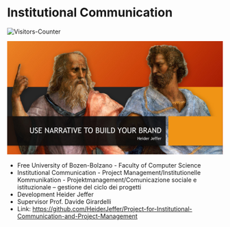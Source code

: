 # Institutional Communication

<body>
<img src = "https://github-vistors-counter.onrender.com/github?username=https://github.com/HeiderJeffer/Institutional-Communication/" alt = "Visitors-Counter"/>
</body>

![alt text](https://github.com/HeiderJeffer/Institutional-Communication/blob/main/1.jpg)



* Free University of Bozen-Bolzano - Faculty of Computer Science
*	Institutional Communication - Project Management/Institutionelle Kommunikation - Projektmanagement/Comunicazione sociale e istituzionale – gestione del ciclo dei progetti
* Development Heider Jeffer
* Supervisor Prof. Davide Girardelli
* Link: https://github.com/HeiderJeffer/Project-for-Institutional-Communication-and-Project-Management
